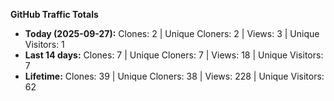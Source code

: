 
**GitHub Traffic Totals**

- **Today (2025-09-27):** Clones: 2 | Unique Cloners: 2 | Views: 3 | Unique Visitors: 1
- **Last 14 days:** Clones: 7 | Unique Cloners: 7 | Views: 18 | Unique Visitors: 7
- **Lifetime:** Clones: 39 | Unique Cloners: 38 | Views: 228 | Unique Visitors: 62
